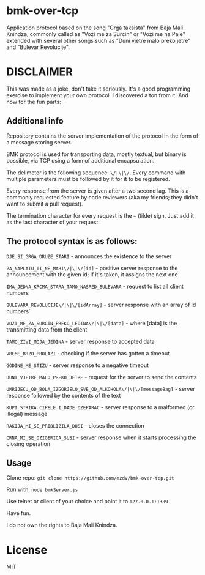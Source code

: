 bmk-over-tcp
===========
Application protocol based on the song "Grga taksista" from Baja Mali Knindza, commonly called as "Vozi me za Surcin"
or "Vozi me na Pale" extended with several other songs such as "Duni vjetre malo preko jetre" and "Bulevar Revolucije".

DISCLAIMER
==========
This was made as a joke, don't take it seriously. It's a good programming exercise to implement your own protocol.
I discovered a ton from it. And now for the fun parts:

Additional info
---------------

Repository contains the server implementation of the protocol in the form of a message storing server.

BMK protocol is used for transporting data, mostly textual, but binary is possible, via TCP using a form of additional
encapsulation.

The delimeter is the following sequence: `\/|\|\/`. Every command with multiple parameters must be followed by it for it
to be registered.

Every response from the server is given after a two second lag. This is a commonly requested feature by code reviewers
(aka my friends; they didn't want to submit a pull request).

The termination character for every request is the `~` (tilde) sign. Just add it as the last character of your request.

The protocol syntax is as follows:
----------------------------------

`DJE_SI_GRGA_DRUZE_STARI` - announces the existence to the server

`ZA_NAPLATU_TI_NE_MARI\/|\|\/[id]` - positive server response to the announcement with the given id; if it's taken, it assigns the next one

`IMA_JEDNA_KRCMA_STARA_TAMO_NASRED_BULEVARA` - request to list all client numbers

`BULEVARA_REVOLUCIJE\/|\|\/[idArray]` - server response with an array of id numbers`

`VOZI_ME_ZA_SURCIN_PREKO_LEDINA\/|\|\/[data]` - where [data] is the transmitting data from the client

`TAMO_ZIVI_MOJA_JEDINA` - server response to accepted data

`VREME_BRZO_PROLAZI` - checking if the server has gotten a timeout

`GODINE_ME_STIZU` - server response to a negative timeout

`DUNI_VJETRE_MALO_PREKO_JETRE` - request for the server to send the contents

`UMRIJECU_OD_BOLA_IZGORJELO_SVE_OD_ALKOHOLA\/|\|\/[messageBag]` - server response followed by the contents of the text

`KUPI_STRIKA_CIPELE_I_DADE_DZEPARAC` - server response to a malformed (or illegal) message

`RAKIJA_MI_SE_PRIBLIZILA_DUSI` - closes the connection

`CRNA_MI_SE_DZIGERICA_SUSI` - server response when it starts processing the closing operation

Usage
-----
Clone repo: `git clone https://github.com/mzdv/bmk-over-tcp.git`

Run with: `node bmkServer.js`

Use telnet or client of your choice and point it to `127.0.0.1:1389`


Have fun.

I do not own the rights to Baja Mali Knindza.

License
=======
MIT

